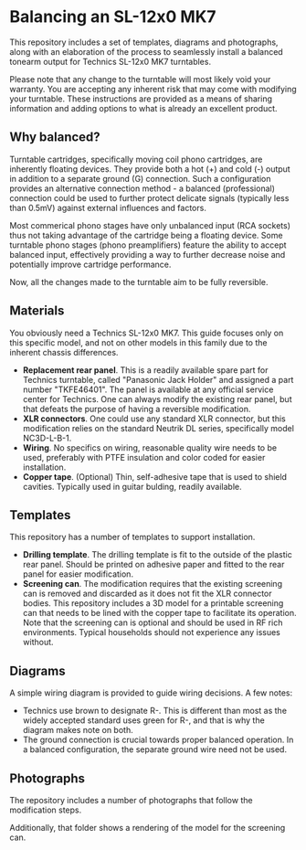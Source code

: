 # Balancing an SL-12x0 MK7
 This repository includes a set of templates, diagrams and photographs, along with an elaboration of the process to seamlessly install a balanced tonearm output for Technics SL-12x0 MK7 turntables.

 Please note that any change to the turntable will most likely void your warranty. You are accepting any inherent risk that may come with modifying your turntable. These instructions are provided as a means of sharing information and adding options to what is already an excellent product.
 
 ## Why balanced?
 Turntable cartridges, specifically moving coil phono cartridges, are inherently floating devices. They provide both a hot (+) and cold (-) output in addition to a separate ground (G) connection. Such a configuration provides an alternative connection method - a balanced (professional) connection could be used to further protect delicate signals (typically less than 0.5mV) against external influences and factors.
  
 Most commerical phono stages have only unbalanced input (RCA sockets) thus not taking advantage of the cartridge being a floating device. Some turntable phono stages (phono preamplifiers) feature the ability to accept balanced input, effectively providing a way to further decrease noise and potentially improve cartridge performance.

 Now, all the changes made to the turntable aim to be fully reversible.

## Materials
You obviously need a Technics SL-12x0 MK7. This guide focuses only on this specific model, and not on other models in this family due to the inherent chassis differences.

- **Replacement rear panel**. This is a readily available spare part for Technics turntable, called "Panasonic Jack Holder" and assigned a part number "TKFE46401". The panel is available at any official service center for Technics. One can always modify the existing rear panel, but that defeats the purpose of having a reversible modification.
- **XLR connectors**. One could use any standard XLR connector, but this modification relies on the standard Neutrik DL series, specifically model NC3D-L-B-1.
- **Wiring**. No specifics on wiring, reasonable quality wire needs to be used, preferably with PTFE insulation and color coded for easier installation.
- **Copper tape**. (Optional) Thin, self-adhesive tape that is used to shield cavities. Typically used in guitar bulding, readily available.

## Templates
This repository has a number of templates to support installation.

- **Drilling template**. The drilling template is fit to the outside of the plastic rear panel. Should be printed on adhesive paper and fitted to the rear panel for easier modification.
- **Screening can**. The modification requires that the existing screening can is removed and discarded as it does not fit the XLR connector bodies. This repository includes a 3D model for a printable screening can that needs to be lined with the copper tape to facilitate its operation. Note that the screening can is optional and should be used in RF rich environments. Typical households should not experience any issues without.

## Diagrams
A simple wiring diagram is provided to guide wiring decisions. A few notes:

- Technics use brown to designate R-. This is different than most as the widely accepted standard uses green for R-, and that is why the diagram makes note on both.
- The ground connection is crucial towards proper balanced operation. In a balanced configuration, the separate ground wire need not be used.


## Photographs
The repository includes a number of photographs that follow the modification steps.

Additionally, that folder shows a rendering of the model for the screening can.